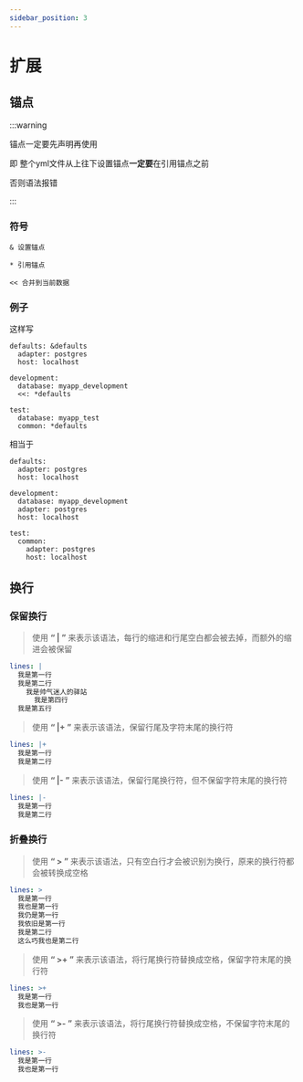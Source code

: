 ```yaml
---
sidebar_position: 3
---
```


# 扩展

## 锚点

:::warning

锚点一定要先声明再使用

即 整个yml文件从上往下设置锚点**一定要**在引用锚点之前

否则语法报错

:::

### 符号

`& 设置锚点`

`* 引用锚点`

`<< 合并到当前数据`

### 例子

这样写

```
defaults: &defaults
  adapter: postgres
  host: localhost

development:
  database: myapp_development
  <<: *defaults

test:
  database: myapp_test
  common: *defaults
```

相当于
```
defaults:
  adapter: postgres
  host: localhost

development:
  database: myapp_development
  adapter: postgres
  host: localhost

test:
  common:
    adapter: postgres
    host: localhost
```

## 换行

### 保留换行

> 使用 **“ | ”** 来表示该语法，每行的缩进和行尾空白都会被去掉，而额外的缩进会被保留
```YAML
lines: |
  我是第一行
  我是第二行
    我是帅气迷人的驿站
      我是第四行
  我是第五行
```
> 使用 **“ |+ ”** 来表示该语法，保留行尾及字符末尾的换行符
```YAML
lines: |+
  我是第一行
  我是第二行
```

> 使用 **“ |- ”** 来表示该语法，保留行尾换行符，但不保留字符末尾的换行符
```YAML
lines: |-
  我是第一行
  我是第二行
```

### 折叠换行

> 使用 **“ > ”** 来表示该语法，只有空白行才会被识别为换行，原来的换行符都会被转换成空格
```YAML
lines: >
  我是第一行
  我也是第一行
  我仍是第一行
  我依旧是第一行
  我是第二行
  这么巧我也是第二行
```

> 使用 **“ >+ ”** 来表示该语法，将行尾换行符替换成空格，保留字符末尾的换行符
```YAML
lines: >+
  我是第一行
  我也是第一行
```

> 使用 **“ >- ”** 来表示该语法，将行尾换行符替换成空格，不保留字符末尾的换行符
```YAML
lines: >-
  我是第一行
  我也是第一行
```